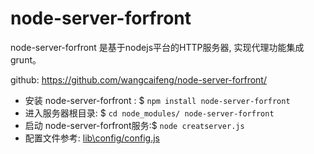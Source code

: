 node-server-forfront 
==========

node-server-forfront  是基于nodejs平台的HTTP服务器, 实现代理功能集成grunt。

github: <https://github.com/wangcaifeng/node-server-forfront/>


* 安装 node-server-forfront : $ 
	``npm install node-server-forfront``
* 进入服务器根目录: $ 
	``cd node_modules/ node-server-forfront``
* 启动 node-server-forfront服务:$ 
	``node creatserver.js`` 
* 配置文件参考: [lib\config/config.js](lib\config/config.js) 

	





